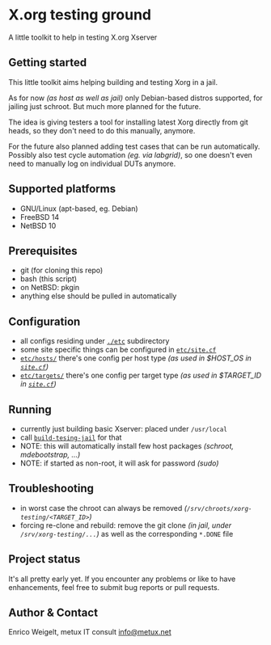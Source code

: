 # X.org testing ground

A little toolkit to help in testing X.org Xserver

## Getting started

This little toolkit aims helping building and testing Xorg in a jail.

As for now *(as host as well as jail)* only Debian-based distros supported,
for jailing just schroot. But much more planned for the future.

The idea is giving testers a tool for installing latest Xorg directly 
from git heads, so they don't need to do this manually, anymore.

For the future also planned adding test cases that can be run automatically.
Possibly also test cycle automation *(eg. via labgrid)*, so one doesn't even
need to manually log on individual DUTs anymore.

## Supported platforms

* GNU/Linux (apt-based, eg. Debian)
* FreeBSD 14
* NetBSD 10

## Prerequisites

* git (for cloning this repo)
* bash (this script)
* on NetBSD: pkgin
* anything else should be pulled in automatically

## Configuration

* all configs residing under [`./etc`](etc) subdirectory
* some site specific things can be configured in [`etc/site.cf`](etc/site.cf)
* [`etc/hosts/`](etc/hosts) there's one config per host type *(as used in $HOST_OS in [`site.cf`](etc/site.cf))*
* [`etc/targets/`](etc/targets) there's one config per target type *(as used in $TARGET_ID in [`site.cf`](etc/site.cf))*

## Running

* currently just building basic Xserver: placed under `/usr/local`
* call [`build-tesing-jail`](build-testing-jail) for that
* NOTE: this will automatically install few host packages *(schroot, mdebootstrap, ...)*
* NOTE: if started as non-root, it will ask for password *(sudo)*

## Troubleshooting

* in worst case the chroot can always be removed *(`/srv/chroots/xorg-testing/<TARGET_ID>`)*
* forcing re-clone and rebuild: remove the git clone *(in jail, under `/srv/xorg-testing/...`)* as well as the corresponding `*.DONE` file

## Project status

It's all pretty early yet. If you encounter any problems or like to have enhancements,
feel free to submit bug reports or pull requests.

## Author & Contact

Enrico Weigelt, metux IT consult <info@metux.net>
